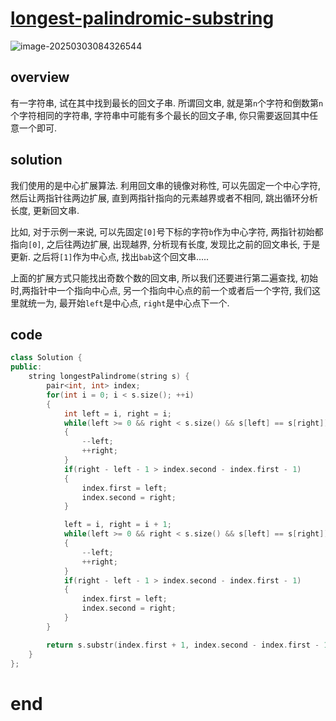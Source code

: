 # [longest-palindromic-substring](https://leetcode.cn/problems/longest-palindromic-substring)

![image-20250303084326544](https://md-wind.oss-cn-nanjing.aliyuncs.com/md/20250303084326686.png)

## overview

有一字符串, 试在其中找到最长的回文子串.   所谓回文串, 就是第`n`个字符和倒数第`n`个字符相同的字符串, 字符串中可能有多个最长的回文子串, 你只需要返回其中任意一个即可.

## solution

我们使用的是中心扩展算法.   利用回文串的镜像对称性,  可以先固定一个中心字符, 然后让两指针往两边扩展, 直到两指针指向的元素越界或者不相同,   跳出循环分析长度, 更新回文串.

比如, 对于示例一来说, 可以先固定`[0]`号下标的字符`b`作为中心字符, 两指针初始都指向`[0]`, 之后往两边扩展, 出现越界, 分析现有长度,  发现比之前的回文串长, 于是更新.   之后将`[1]`作为中心点, 找出`bab`这个回文串.....

上面的扩展方式只能找出奇数个数的回文串,  所以我们还要进行第二遍查找, 初始时,两指针中一个指向中心点, 另一个指向中心点的前一个或者后一个字符,  我们这里就统一为, 最开始`left`是中心点, `right`是中心点下一个.

## code

```cpp
class Solution {
public:
    string longestPalindrome(string s) {
        pair<int, int> index;
        for(int i = 0; i < s.size(); ++i)
        {
            int left = i, right = i;
            while(left >= 0 && right < s.size() && s[left] == s[right])
            {
                --left;
                ++right;
            }
            if(right - left - 1 > index.second - index.first - 1)
            {
                index.first = left;
                index.second = right;
            }

            left = i, right = i + 1;
            while(left >= 0 && right < s.size() && s[left] == s[right])
            {
                --left;
                ++right;
            }
            if(right - left - 1 > index.second - index.first - 1)
            {
                index.first = left;
                index.second = right;
            }
        }

        return s.substr(index.first + 1, index.second - index.first - 1);
    }
};
```

# end